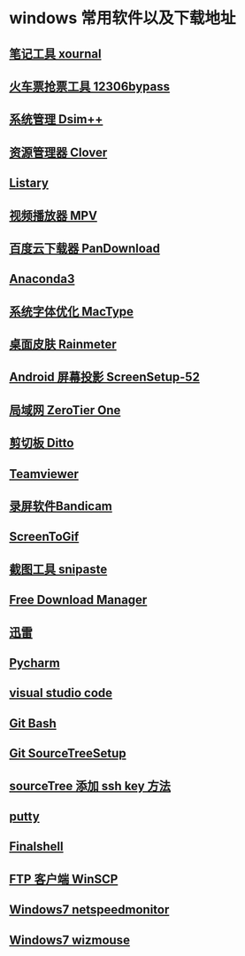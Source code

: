 # windows 常用软件以及下载地址
## [笔记工具 xournal](http://xournal.sourceforge.net/)
## [火车票抢票工具 12306bypass](http://www.12306bypass.com/)
## [系统管理 Dsim++](https://www.chuyu.me/zh-Hans/)
## [资源管理器 Clover]()
## [Listary](http://www.listary.com/)
## [视频播放器 MPV](https://mpv.io/installation/)
## [百度云下载器 PanDownload](https://github.com/cherryljr/PanDownload)
## [Anaconda3](https://www.anaconda.com/download/)
## [系统字体优化 MacType](http://www.mactype.net/)
## [桌面皮肤 Rainmeter](http://rainmeter.cn/cms/)
## [Android 屏幕投影 ScreenSetup-52]()
## [局域网 ZeroTier One](https://www.zerotier.com/)
## [剪切板 Ditto](http://ditto-cp.sourceforge.net/)
## [Teamviewer](https://www.teamviewer.com/zhCN/)
## [录屏软件Bandicam]()
## [ScreenToGif](http://www.screentogif.com/?l=zh_cn)
## [截图工具 snipaste](https://www.snipaste.com/)

## [Free Download Manager](https://www.freedownloadmanager.org/)
## [迅雷]()
## [Pycharm](https://www.jetbrains.com/pycharm/)
## [visual studio code](https://code.visualstudio.com/)
## [Git Bash](http://gitforwindows.org/)
## [Git SourceTreeSetup](https://www.sourcetreeapp.com/)
## [sourceTree 添加 ssh key 方法](http://blog.csdn.net/tengdazhang770960436/article/details/54171911)

## [putty](http://www.putty.org/)
## [Finalshell](http://www.hostbuf.com/t/988.html)
## [FTP 客户端 WinSCP](https://winscp.net/eng/docs/lang:chs)

## [Windows7 netspeedmonitor](https://netspeedmonitor64.en.softonic.com/?ex=BB-39.2)
## [Windows7 wizmouse](http://antibody-software.com/web/software/software/wizmouse-makes-your-mouse-wheel-work-on-the-window-under-the-mouse/)
